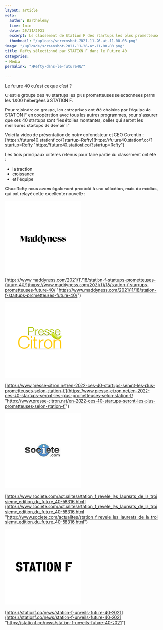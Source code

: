 ```yaml
---
layout: article
meta:
  author: Barthelemy
  time: 1min
  date: 26/11/2021
  excerpt: Le classement de Station F des startups les plus prometteuses
  thumbnail: "/uploads/screenshot-2021-11-26-at-11-00-03.png"
image: "/uploads/screenshot-2021-11-26-at-11-00-03.png"
title: Refty sélectionné par STATION F dans le Future 40
categories:
- Média
permalink: "/Refty-dans-le-future40/"

---
```

Le future 40 qu’est ce que c’est ?

C'est le groupe des 40 startups les plus prometteuses sélectionnées parmi les 1.000 hébergées à STATION F.

Pour rejoindre ce groupe, les entreprises ont été choisies par l'équipe de STATION F en coopération avec tous les autres programmes, pour s'assurer que ces 40 startups sont “les étoiles montantes, celles qui seront les meilleures startups de demain !”

Voici la video de présentation de notre cofondateur et CEO Corentin : [https://future40.stationf.co/?startup=Refty](https://future40.stationf.co/?startup=Refty "https://future40.stationf.co/?startup=Refty")

Les trois principaux critères retenus pour faire partie du classement ont été :

* la traction
* croissance
* et l'équipe

Chez Refty nous avons également procédé à une sélection, mais de médias, qui ont relayé cette excellente nouvelle :

![](/uploads/sans-titre-3.png) [https://www.maddyness.com/2021/11/18/station-f-startups-prometteuses-future-40/](https://www.maddyness.com/2021/11/18/station-f-startups-prometteuses-future-40/ "https://www.maddyness.com/2021/11/18/station-f-startups-prometteuses-future-40/")

![](/uploads/sans-titre-4.png)

[https://www.presse-citron.net/en-2022-ces-40-startups-seront-les-plus-prometteuses-selon-station-f/](https://www.presse-citron.net/en-2022-ces-40-startups-seront-les-plus-prometteuses-selon-station-f/ "https://www.presse-citron.net/en-2022-ces-40-startups-seront-les-plus-prometteuses-selon-station-f/")

![](/uploads/sans-titre-5.png)

[https://www.societe.com/actualites/station_f_revele_les_laureats_de_la_troisieme_edition_du_future_40-58316.html](https://www.societe.com/actualites/station_f_revele_les_laureats_de_la_troisieme_edition_du_future_40-58316.html "https://www.societe.com/actualites/station_f_revele_les_laureats_de_la_troisieme_edition_du_future_40-58316.html")

![](/uploads/sans-titre-2.png)

[https://stationf.co/news/station-f-unveils-future-40-2021](https://stationf.co/news/station-f-unveils-future-40-2021 "https://stationf.co/news/station-f-unveils-future-40-2021")